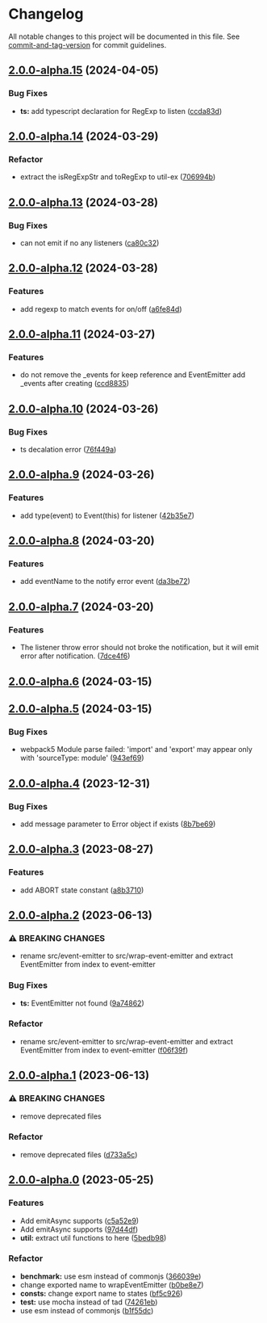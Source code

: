 # Changelog

All notable changes to this project will be documented in this file. See [commit-and-tag-version](https://github.com/absolute-version/commit-and-tag-version) for commit guidelines.

## [2.0.0-alpha.15](https://github.com/snowyu/events-ex.js/compare/v2.0.0-alpha.14...v2.0.0-alpha.15) (2024-04-05)


### Bug Fixes

* **ts:** add typescript declaration for RegExp to listen ([ccda83d](https://github.com/snowyu/events-ex.js/commit/ccda83d9385b9dc16382fce7d0d9f9d0ebe275ed))

## [2.0.0-alpha.14](https://github.com/snowyu/events-ex.js/compare/v2.0.0-alpha.13...v2.0.0-alpha.14) (2024-03-29)


### Refactor

* extract the isRegExpStr and toRegExp to util-ex ([706994b](https://github.com/snowyu/events-ex.js/commit/706994b76036cbaf4650b12dde673508d8d74c5d))

## [2.0.0-alpha.13](https://github.com/snowyu/events-ex.js/compare/v2.0.0-alpha.12...v2.0.0-alpha.13) (2024-03-28)


### Bug Fixes

* can not emit if no any listeners ([ca80c32](https://github.com/snowyu/events-ex.js/commit/ca80c329a02c8408320acf9134f00b6121f39287))

## [2.0.0-alpha.12](https://github.com/snowyu/events-ex.js/compare/v2.0.0-alpha.11...v2.0.0-alpha.12) (2024-03-28)


### Features

* add regexp to match events for on/off ([a6fe84d](https://github.com/snowyu/events-ex.js/commit/a6fe84d582a17f95717359a5bd88d4cfed2ddb22))

## [2.0.0-alpha.11](https://github.com/snowyu/events-ex.js/compare/v2.0.0-alpha.10...v2.0.0-alpha.11) (2024-03-27)


### Features

* do not remove the _events for keep reference and EventEmitter add _events after creating ([ccd8835](https://github.com/snowyu/events-ex.js/commit/ccd88358763587884cdde64be723b0655b083bc1))

## [2.0.0-alpha.10](https://github.com/snowyu/events-ex.js/compare/v2.0.0-alpha.9...v2.0.0-alpha.10) (2024-03-26)


### Bug Fixes

* ts decalation error ([76f449a](https://github.com/snowyu/events-ex.js/commit/76f449a21a88ac2762b3e63ef05133a72d0560f8))

## [2.0.0-alpha.9](https://github.com/snowyu/events-ex.js/compare/v2.0.0-alpha.8...v2.0.0-alpha.9) (2024-03-26)


### Features

* add type(event) to Event(this) for listener ([42b35e7](https://github.com/snowyu/events-ex.js/commit/42b35e75bf224b79d3b967469a7beb4f5aa120d1))

## [2.0.0-alpha.8](https://github.com/snowyu/events-ex.js/compare/v2.0.0-alpha.7...v2.0.0-alpha.8) (2024-03-20)


### Features

* add eventName to the notify error event ([da3be72](https://github.com/snowyu/events-ex.js/commit/da3be7238689da19589e4d3a104d57b749d8a771))

## [2.0.0-alpha.7](https://github.com/snowyu/events-ex.js/compare/v2.0.0-alpha.6...v2.0.0-alpha.7) (2024-03-20)


### Features

* The listener throw error should not broke the notification, but it will emit error after notification. ([7dce4f6](https://github.com/snowyu/events-ex.js/commit/7dce4f68c516a0169fa4f64f3a5c5277f0c2b743))

## [2.0.0-alpha.6](https://github.com/snowyu/events-ex.js/compare/v2.0.0-alpha.5...v2.0.0-alpha.6) (2024-03-15)

## [2.0.0-alpha.5](https://github.com/snowyu/events-ex.js/compare/v2.0.0-alpha.4...v2.0.0-alpha.5) (2024-03-15)


### Bug Fixes

* webpack5 Module parse failed: 'import' and 'export' may appear only with 'sourceType: module' ([943ef69](https://github.com/snowyu/events-ex.js/commit/943ef69c20b42687dd4dd6276a808b88a063ea63))

## [2.0.0-alpha.4](https://github.com/snowyu/events-ex.js/compare/v2.0.0-alpha.3...v2.0.0-alpha.4) (2023-12-31)


### Bug Fixes

* add message parameter to Error object if exists ([8b7be69](https://github.com/snowyu/events-ex.js/commit/8b7be691a7ede7772d4150ae24aafe6e2d901ad4))

## [2.0.0-alpha.3](https://github.com/snowyu/events-ex.js/compare/v2.0.0-alpha.2...v2.0.0-alpha.3) (2023-08-27)


### Features

* add ABORT state constant ([a8b3710](https://github.com/snowyu/events-ex.js/commit/a8b3710ae7f1695263ed0bd9036db31831ed9ae0))

## [2.0.0-alpha.2](https://github.com/snowyu/events-ex.js/compare/v2.0.0-alpha.1...v2.0.0-alpha.2) (2023-06-13)


### ⚠ BREAKING CHANGES

* rename src/event-emitter to src/wrap-event-emitter and extract EventEmitter from index to event-emitter

### Bug Fixes

* **ts:** EventEmitter not found ([9a74862](https://github.com/snowyu/events-ex.js/commit/9a748624e00417f6d7f72ea7c297650e10895d19))


### Refactor

* rename src/event-emitter to src/wrap-event-emitter and extract EventEmitter from index to event-emitter ([f06f39f](https://github.com/snowyu/events-ex.js/commit/f06f39fb809006f5e098e31bb23870fff39ec5c8))

## [2.0.0-alpha.1](https://github.com/snowyu/events-ex.js/compare/v2.0.0-alpha.0...v2.0.0-alpha.1) (2023-06-13)


### ⚠ BREAKING CHANGES

* remove deprecated files

### Refactor

* remove deprecated files ([d733a5c](https://github.com/snowyu/events-ex.js/commit/d733a5c6a6c554739ecbcb653996f1e546579fa4))

## [2.0.0-alpha.0](https://github.com/snowyu/events-ex.js/compare/v1.1.7...v2.0.0-alpha.0) (2023-05-25)


### Features

* Add emitAsync supports ([c5a52e9](https://github.com/snowyu/events-ex.js/commit/c5a52e93e707b3f9f62b2d39eeb1e4870c0af185))
* Add emitAsync supports ([97d44df](https://github.com/snowyu/events-ex.js/commit/97d44dfb5b2d5cda34848aaff4ea94c5af67b8f6))
* **util:** extract util functions to here ([5bedb98](https://github.com/snowyu/events-ex.js/commit/5bedb98486dfa50c09f51d0fc669beb43b39c3b6))


### Refactor

* **benchmark:** use esm instead of commonjs ([366039e](https://github.com/snowyu/events-ex.js/commit/366039e9ddb8723db8d8a8257436f34af0a8ece8))
* change exported name to wrapEventEmitter ([b0be8e7](https://github.com/snowyu/events-ex.js/commit/b0be8e72826fa189d03831c747367cfd8b8a6f78))
* **consts:** change export name to states ([bf5c926](https://github.com/snowyu/events-ex.js/commit/bf5c9268ae29956d7281b4a1fc101952ef81896a))
* **test:** use mocha instead of tad ([74261eb](https://github.com/snowyu/events-ex.js/commit/74261ebf632274eed90796d84c8f2df3352e62fb))
* use esm instead of commonjs ([b1f55dc](https://github.com/snowyu/events-ex.js/commit/b1f55dcd15d6e91ec639baa022de68ae874bf109))
